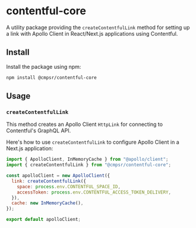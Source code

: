 # contentful-core

A utility package providing the `createContentfulLink` method for setting up a link with Apollo Client in React/Next.js applications using Contentful.

## Install

Install the package using npm:

```sh
npm install @cmpsr/contentful-core
```

## Usage

### `createContentfulLink`

This method creates an Apollo Client `HttpLink` for connecting to Contentful's GraphQL API.

Here's how to use `createContentfulLink` to configure Apollo Client in a Next.js application:

```javascript
import { ApolloClient, InMemoryCache } from "@apollo/client";
import { createContentfulLink } from "@cmpsr/contentful-core";

const apolloClient = new ApolloClient({
  link: createContentfulLink({
    space: process.env.CONTENTFUL_SPACE_ID,
    accessToken: process.env.CONTENTFUL_ACCESS_TOKEN_DELIVERY,
  }),
  cache: new InMemoryCache(),
});

export default apolloClient;
```

